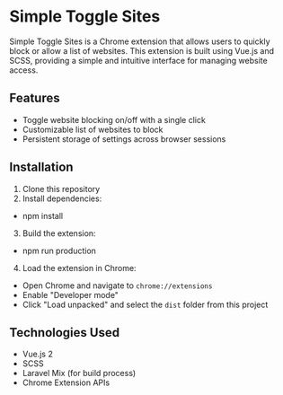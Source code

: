 # Simple Toggle Sites

Simple Toggle Sites is a Chrome extension that allows users to quickly block or allow a list of websites. This extension is built using Vue.js and SCSS, providing a simple and intuitive interface for managing website access.

## Features

- Toggle website blocking on/off with a single click
- Customizable list of websites to block
- Persistent storage of settings across browser sessions

## Installation

1. Clone this repository
2. Install dependencies:
- npm install

3. Build the extension:
- npm run production

4. Load the extension in Chrome:
- Open Chrome and navigate to `chrome://extensions`
- Enable "Developer mode"
- Click "Load unpacked" and select the `dist` folder from this project


## Technologies Used

- Vue.js 2
- SCSS
- Laravel Mix (for build process)
- Chrome Extension APIs

